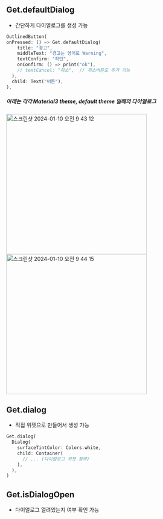 ## Get.defaultDialog

- 간단하게 다이얼로그를 생성 가능

```dart
OutlinedButton(
onPressed: () => Get.defaultDialog(
    title: "경고",
    middleText: "경고는 영어로 Warning",
    textConfirm: "확인",
    onConfirm: () => print("ok"),
    // textCancel: "취소",  // 취소버튼도 추가 가능
  ),
  child: Text("버튼"),
),
```

##### 아래는 각각 Material3 theme, default theme 일때의 다이얼로그

<img width="372" alt="스크린샷 2024-01-10 오전 9 43 12" src="https://github.com/Kimdonghyeon7645/Study-Flutter_State_Management/assets/48408417/a29ad8b4-daa3-4e43-9519-33967bba288a">

<img width="372" alt="스크린샷 2024-01-10 오전 9 44 15" src="https://github.com/Kimdonghyeon7645/Study-Flutter_State_Management/assets/48408417/9a1350ce-ea7d-4390-b762-9bf78d9897eb">

## Get.dialog

- 직접 위젯으로 만들어서 생성 가능

```dart
Get.dialog(
  Dialog(
    surfaceTintColor: Colors.white,
    child: Container(
      // ... (다이얼로그 위젯 정의)
    ),
  ),
)
```

## Get.isDialogOpen

- 다이얼로그 열려있는지 여부 확인 가능
